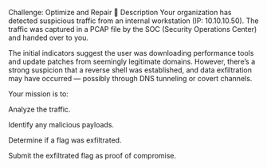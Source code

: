 Challenge: Optimize and Repair
📜 Description
Your organization has detected suspicious traffic from an internal workstation (IP: 10.10.10.50). The traffic was captured in a PCAP file by the SOC (Security Operations Center) and handed over to you.

The initial indicators suggest the user was downloading performance tools and update patches from seemingly legitimate domains. However, there’s a strong suspicion that a reverse shell was established, and data exfiltration may have occurred — possibly through DNS tunneling or covert channels.

Your mission is to:

Analyze the traffic.

Identify any malicious payloads.

Determine if a flag was exfiltrated.

Submit the exfiltrated flag as proof of compromise.
